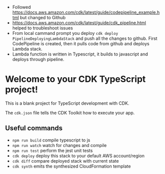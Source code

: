 - Followed https://docs.aws.amazon.com/cdk/latest/guide/codepipeline_example.html but changed to Github
- https://docs.aws.amazon.com/cdk/latest/guide/cdk_pipeline.html helped to troubleshoot issues
- From local cammand prompt you deploy `cdk deploy PipelineDeployingLambdaStack` and push all the changes to github. First CodePipeline is created, then it pulls code from github and deploys Lambda stack.
- Lambda function is written in Typescript, it builds to javascript and deploys through pipeline.


# Welcome to your CDK TypeScript project!

This is a blank project for TypeScript development with CDK.

The `cdk.json` file tells the CDK Toolkit how to execute your app.

## Useful commands

 * `npm run build`   compile typescript to js
 * `npm run watch`   watch for changes and compile
 * `npm run test`    perform the jest unit tests
 * `cdk deploy`      deploy this stack to your default AWS account/region
 * `cdk diff`        compare deployed stack with current state
 * `cdk synth`       emits the synthesized CloudFormation template
